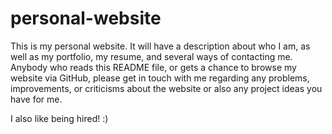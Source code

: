personal-website
==================

   This is my personal website. It will have a description about who I am, as
well as my portfolio, my resume, and several ways of contacting me. Anybody who
reads this README file, or gets a chance to browse my website via GitHub, please
get in touch with me regarding any problems, improvements, or criticisms about
the website or also any project ideas you have for me.

I also like being hired! :)
